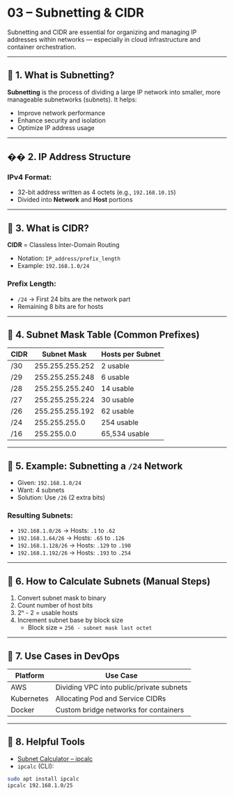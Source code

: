 # 03 – Subnetting & CIDR

Subnetting and CIDR are essential for organizing and managing IP addresses within networks — especially in cloud infrastructure and container orchestration.

---

## 🔹 1. What is Subnetting?

**Subnetting** is the process of dividing a large IP network into smaller, more manageable subnetworks (subnets). It helps:
- Improve network performance
- Enhance security and isolation
- Optimize IP address usage

---

## �� 2. IP Address Structure

### IPv4 Format:
- 32-bit address written as 4 octets (e.g., `192.168.10.15`)
- Divided into **Network** and **Host** portions

---

## 🔹 3. What is CIDR?

**CIDR** = Classless Inter-Domain Routing  
- Notation: `IP_address/prefix_length`
- Example: `192.168.1.0/24`

### Prefix Length:
- `/24` → First 24 bits are the network part  
- Remaining 8 bits are for hosts

---

## 🔹 4. Subnet Mask Table (Common Prefixes)

| CIDR     | Subnet Mask        | Hosts per Subnet |
|----------|--------------------|------------------|
| /30      | 255.255.255.252    | 2 usable         |
| /29      | 255.255.255.248    | 6 usable         |
| /28      | 255.255.255.240    | 14 usable        |
| /27      | 255.255.255.224    | 30 usable        |
| /26      | 255.255.255.192    | 62 usable        |
| /24      | 255.255.255.0      | 254 usable       |
| /16      | 255.255.0.0        | 65,534 usable    |

---

## 🔹 5. Example: Subnetting a `/24` Network

- Given: `192.168.1.0/24`
- Want: 4 subnets  
- Solution: Use `/26` (2 extra bits)

### Resulting Subnets:
- `192.168.1.0/26` → Hosts: `.1` to `.62`
- `192.168.1.64/26` → Hosts: `.65` to `.126`
- `192.168.1.128/26` → Hosts: `.129` to `.190`
- `192.168.1.192/26` → Hosts: `.193` to `.254`

---

## 🔹 6. How to Calculate Subnets (Manual Steps)

1. Convert subnet mask to binary  
2. Count number of host bits  
3. 2ⁿ - 2 = usable hosts  
4. Increment subnet base by block size  
   - Block size = `256 - subnet mask last octet`

---

## 🔹 7. Use Cases in DevOps

| Platform | Use Case                               |
|----------|----------------------------------------|
| AWS      | Dividing VPC into public/private subnets |
| Kubernetes | Allocating Pod and Service CIDRs       |
| Docker   | Custom bridge networks for containers  |

---

## 🔹 8. Helpful Tools

- [Subnet Calculator – ipcalc](https://jodies.de/ipcalc)
- `ipcalc` (CLI):
```bash
sudo apt install ipcalc
ipcalc 192.168.1.0/25

